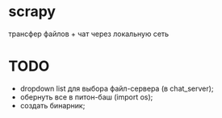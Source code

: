 # scrapy
трансфер файлов + чат через локальную сеть

# TODO
- dropdown list для выбора файл-сервера (в chat_server);
- обернуть все в питон-баш (import os);
- создать бинарник;
